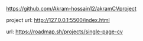 https://github.com/Akram-hossain12/akramCVproject

project url: http://127.0.0.1:5500/index.html

url: https://roadmap.sh/projects/single-page-cv
